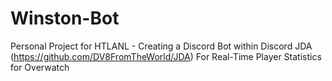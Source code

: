 # Winston-Bot
Personal Project for HTLANL - Creating a Discord Bot within Discord JDA (https://github.com/DV8FromTheWorld/JDA) For Real-Time Player Statistics for Overwatch
